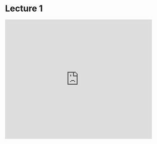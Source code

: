 # Lecture 1


<!-- [![Lecture 1 video](https://img.youtube.com/vi/KwWGhneQUmk/0.jpg)](https://youtu.be/KwWGhneQUmk "Everything Is AWESOME") -->


<iframe  title="YouTube Lecture 1" width="480" height="390" src="https://youtube.com/embed/KwWGhneQUmk" frameborder="0" allowfullscreen></iframe>

